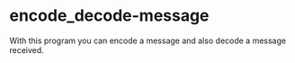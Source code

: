 # encode_decode-message
With this program you can encode a message and also decode a message received.
